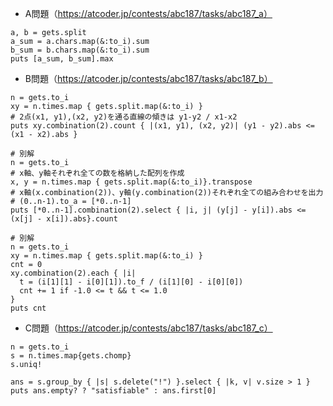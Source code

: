 - A問題（https://atcoder.jp/contests/abc187/tasks/abc187_a）
```
a, b = gets.split
a_sum = a.chars.map(&:to_i).sum
b_sum = b.chars.map(&:to_i).sum
puts [a_sum, b_sum].max
```

- B問題（https://atcoder.jp/contests/abc187/tasks/abc187_b）
```
n = gets.to_i
xy = n.times.map { gets.split.map(&:to_i) }
# 2点(x1, y1),(x2, y2)を通る直線の傾きは y1-y2 / x1-x2
puts xy.combination(2).count { |(x1, y1), (x2, y2)| (y1 - y2).abs <= (x1 - x2).abs }

# 別解
n = gets.to_i
# x軸、y軸それぞれ全ての数を格納した配列を作成
x, y = n.times.map { gets.split.map(&:to_i)}.transpose
# x軸(x.combination(2))、y軸(y.combination(2))それぞれ全ての組み合わせを出力
# (0..n-1).to_a = [*0..n-1]
puts [*0..n-1].combination(2).select { |i, j| (y[j] - y[i]).abs <= (x[j] - x[i]).abs}.count

# 別解
n = gets.to_i
xy = n.times.map { gets.split.map(&:to_i) }
cnt = 0
xy.combination(2).each { |i|
  t = (i[1][1] - i[0][1]).to_f / (i[1][0] - i[0][0])
  cnt += 1 if -1.0 <= t && t <= 1.0
}
puts cnt
```

- C問題（https://atcoder.jp/contests/abc187/tasks/abc187_c）
```
n = gets.to_i
s = n.times.map{gets.chomp}
s.uniq!

ans = s.group_by { |s| s.delete("!") }.select { |k, v| v.size > 1 }
puts ans.empty? ? "satisfiable" : ans.first[0]
```
